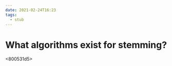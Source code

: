 ```yaml
---
date: 2021-02-24T16:23
tags: 
  - stub
---
```


# What algorithms exist for stemming?

<800531d5>

<b9fd5f80>
